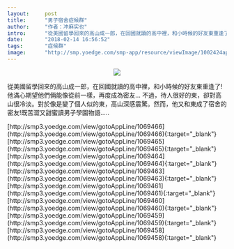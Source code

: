 ```yaml
---
layout:     post
title:      "男子宿舍症候群"
author:     "作者：冲麻实也"
intro:      "從美國留學回來的高山成一郎，在回國就讀的高中裡，和小時候的好友東重逢了!他滿心期望他們倆能像從前一樣，再度成為密友... 不過，待人很好的東，卻對高山很冷淡。對於像是變了個人似的東，高山深感震驚。然而，他又和東成了宿舍的密友!既苦澀又甜蜜讀男子學園物語....."
date:       "2018-02-14 16:56:52"
tags:       "症候群"
image:      "http://smp.yoedge.com/smp-app/resource/viewImage/1002424appline.png"
---
```

<div style="text-align: center">
<p><img src="http://smp.yoedge.com/smp-app/resource/viewImage/1002424appline.png"/></p>
</div>
<p class="post-meta">
<span>從美國留學回來的高山成一郎，在回國就讀的高中裡，和小時候的好友東重逢了!他滿心期望他們倆能像從前一樣，再度成為密友... 不過，待人很好的東，卻對高山很冷淡。對於像是變了個人似的東，高山深感震驚。然而，他又和東成了宿舍的密友!既苦澀又甜蜜讀男子學園物語.....</span>
</p>
[http://smp3.yoedge.com/view/gotoAppLine/1069466](http://smp3.yoedge.com/view/gotoAppLine/1069466){:target="_blank"}
[http://smp3.yoedge.com/view/gotoAppLine/1069465](http://smp3.yoedge.com/view/gotoAppLine/1069465){:target="_blank"}
[http://smp3.yoedge.com/view/gotoAppLine/1069464](http://smp3.yoedge.com/view/gotoAppLine/1069464){:target="_blank"}
[http://smp3.yoedge.com/view/gotoAppLine/1069463](http://smp3.yoedge.com/view/gotoAppLine/1069463){:target="_blank"}
[http://smp3.yoedge.com/view/gotoAppLine/1069461](http://smp3.yoedge.com/view/gotoAppLine/1069461){:target="_blank"}
[http://smp3.yoedge.com/view/gotoAppLine/1069460](http://smp3.yoedge.com/view/gotoAppLine/1069460){:target="_blank"}
[http://smp3.yoedge.com/view/gotoAppLine/1069459](http://smp3.yoedge.com/view/gotoAppLine/1069459){:target="_blank"}
[http://smp3.yoedge.com/view/gotoAppLine/1069458](http://smp3.yoedge.com/view/gotoAppLine/1069458){:target="_blank"}


